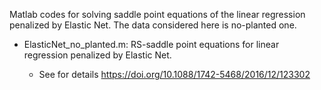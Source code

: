 Matlab codes for solving saddle point equations of the linear regression penalized by Elastic Net.
The data considered here is no-planted one.

- ElasticNet_no_planted.m: RS-saddle point equations for linear regression penalized by Elastic Net.

	- See for details https://doi.org/10.1088/1742-5468/2016/12/123302
